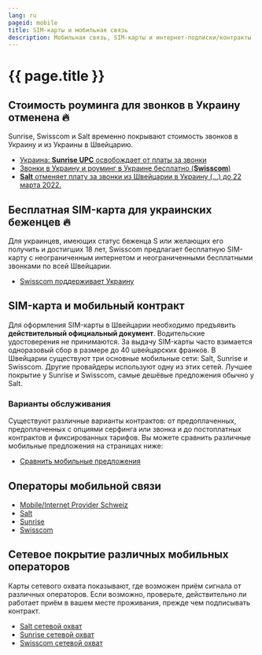 ```yaml
---
lang: ru
pageid: mobile
title: SIM-карты и мобильная связь
description: Мобильная связь, SIM-карты и интернет-подписки/контракты
---
```

# {{ page.title }}

## Стоимость роуминга для звонков в Украину отменена :fire:
Sunrise, Swisscom и Salt временно покрывают стоимость звонков в Украину и из Украины в Швейцарию.
- [Украина: **Sunrise UPC** освобождает от платы за звонки](https://www.sunrise.ch/de/corporate-communications/medien/pressemitteilungen/newscontent.html#id=https://irpages2.eqs.com/websites/swissfeed/German/99/detail-page.html?newsId=1525da96-2864-4d42-9efa-3099f185a807)
- [Звонки в Украину и роуминг в Украине бесплатно (**Swisscom**)](https://www.swisscom.ch/de/privatkunden/ukraine.html)
- [**Salt** отменяет плату за звонки из Швейцарии в Украину (...) до 22 марта 2022.](https://twitter.com/SaltMobile_DE/status/1505858098182959107?s=20&t=380-Dh63pnxIVwrUOgbwwQ)

## Бесплатная SIM-карта для украинских беженцев :fire:
Для украинцев, имеющих статус беженца S или желающих его получить и достигших 18 лет, Swisscom предлагает
бесплатную SIM-картy с неограниченным интернетом и неограниченными бесплатными звонками по всей Швейцарии.
- [Swisscom поддерживает Украину](https://www.swisscom.ch/de/privatkunden/ukraine.html)

## SIM-карта и мобильный контракт
Для оформления SIM-карты в Швейцарии необходимо предъявить **действительный официальный документ**. 
Водительские удостоверения не принимаются. За выдачу SIM-карты часто взимается одноразовый сбор в размере до 40 швейцарских франков. 
В Швейцарии существуют три основные мобильные сети: Salt, Sunrise и Swisscom. Другие провайдеры используют одну из этих сетей. 
Лучшее покрытие у Sunrise и Swisscom, самые дешёвые предложения обычно у Salt.

### Варианты обслуживания
Существуют различные варианты контрактов: от предоплаченных, предоплаченных с опциями серфинга или звонка и до постоплатных контрактов и фиксированных тарифов.
Вы можете сравнить различные мобильные предложения на страницах ниже:

- [Сравнить мобильные предложения](https://www.dschungelkompass.ch)

## Операторы мобильной связи
- [Mobile/Internet Provider Schweiz](https://www.providerliste.ch/provider/mobile.html)
- [Salt](https://fiber.salt.ch/en)
- [Sunrise](https://www.sunrise.ch/en/home)
- [Swisscom](https://www.swisscom.ch/en/residential.html)


## Сетевое покрытие различных мобильных операторов
Карты сетевого охвата показывают, где возможен приём сигнала от различных операторов.
Если возможно, проверьте, действительно ли работает приём в вашем месте проживания, прежде чем подписывать контракт.

- [Salt сетевой охват](https://fiber.salt.ch/de/mobile/coverage)
- [Sunrise сетевой охват](https://www.sunrise.ch/de/privatkunden/mobil-abos/mobilnetz/netzabdeckung/netzabdeckungskarte.html)
- [Swisscom сетевой охват](https://scmplc.begasoft.ch/plcapp/pages/gis/netzabdeckung.jsf?netztyp=lte)
